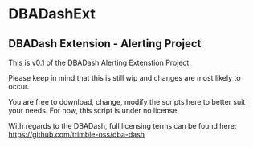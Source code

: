 # DBADashExt
## DBADash Extension - Alerting Project

This is v0.1 of the DBADash Alerting Extenstion Project.

Please keep in mind that this is still wip and changes are most likely to occur. 

You are free to download, change, modify the scripts here to better suit your needs. For now, this script is under no license.

With regards to the DBADash, full licensing terms can be found here: https://github.com/trimble-oss/dba-dash
